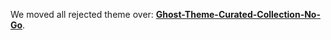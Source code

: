 We moved all rejected theme over: **[Ghost-Theme-Curated-Collection-No-Go](https://github.com/firepress-org/Ghost-Theme-Curated-Collection-No-Go)**.